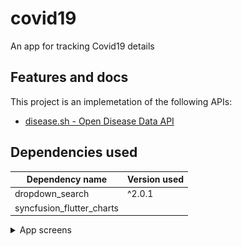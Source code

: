 # covid19

An app for tracking Covid19 details

## Features and docs

This project is an implemetation of the following APIs:

- [disease.sh - Open Disease Data API](https://disease.sh/) 

## Dependencies used 

| Dependency name  | Version used |
| ------------- | ------------- |
| dropdown_search | ^2.0.1  |
|syncfusion_flutter_charts| |^19.4.55|


<details>
  <summary>App screens</summary>
<p>

#### Home Screen
<img src="screenshots/HomePage.jpg" width="200"/>
  
#### Counrtry Details
<img src="screenshots/CountryDetailsPage.jpg" width="200"/>


</p>
</details>
